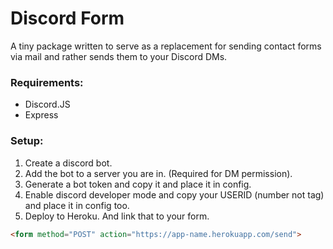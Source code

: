 # Discord Form

A tiny package written to serve as a replacement for sending contact forms via mail and rather sends them to your Discord DMs.

### Requirements:
- Discord.JS
- Express

### Setup:
1. Create a discord bot.
2. Add the bot to a server you are in. (Required for DM permission).
3. Generate a bot token and copy it and place it in config.
4. Enable discord developer mode and copy your USERID (number not tag) and place it in config too.
5. Deploy to Heroku. And link that to your form.<br>
```html
<form method="POST" action="https://app-name.herokuapp.com/send">
```
